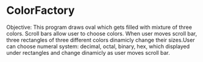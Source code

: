 # ColorFactory

 Objective: 	This program draws oval which gets filled with mixture 
            	of three colors. Scroll bars allow user to choose colors.
			      	When user moves scroll bar, three rectangles of three 
				      different colors dinamicly change their sizes.User can 
				      choose numeral system: decimal, octal, binary, hex, 
				      which displayed under rectangles and change dinamicly 
			      	as user moves scroll bar.				         
